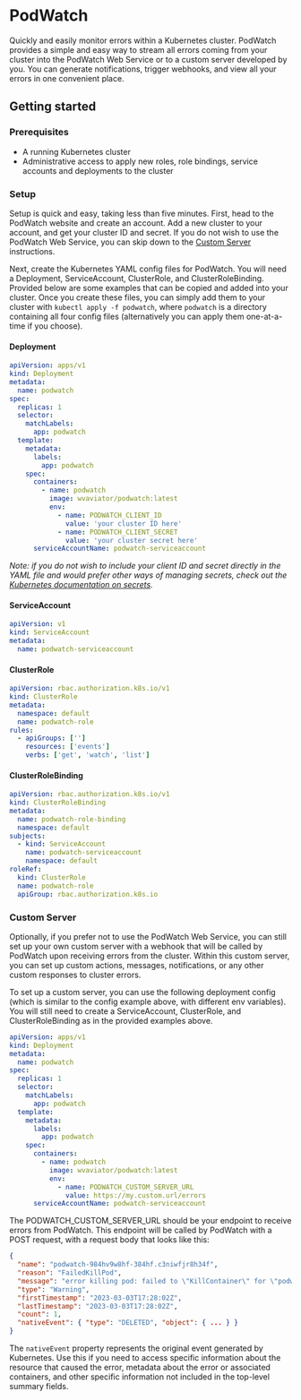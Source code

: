 # PodWatch

Quickly and easily monitor errors within a Kubernetes cluster. PodWatch provides a simple and easy way to stream all errors coming from your cluster into the PodWatch Web Service or to a custom server developed by you. You can generate notifications, trigger webhooks, and view all your errors in one convenient place.

## Getting started

### Prerequisites

- A running Kubernetes cluster
- Administrative access to apply new roles, role bindings, service accounts and deployments to the cluster

### Setup

Setup is quick and easy, taking less than five minutes. First, head to the PodWatch website and create an account. Add a new cluster to your account, and get your cluster ID and secret. If you do not wish to use the PodWatch Web Service, you can skip down to the [Custom Server](#custom-server) instructions.

Next, create the Kubernetes YAML config files for PodWatch. You will need a Deployment, ServiceAccount, ClusterRole, and ClusterRoleBinding. Provided below are some examples that can be copied and added into your cluster. Once you create these files, you can simply add them to your cluster with `kubectl apply -f podwatch`, where `podwatch` is a directory containing all four config files (alternatively you can apply them one-at-a-time if you choose).

#### Deployment

```yaml
apiVersion: apps/v1
kind: Deployment
metadata:
  name: podwatch
spec:
  replicas: 1
  selector:
    matchLabels:
      app: podwatch
  template:
    metadata:
      labels:
        app: podwatch
    spec:
      containers:
        - name: podwatch
          image: wvaviator/podwatch:latest
          env:
            - name: PODWATCH_CLIENT_ID
              value: 'your cluster ID here'
            - name: PODWATCH_CLIENT_SECRET
              value: 'your cluster secret here'
      serviceAccountName: podwatch-serviceaccount
```

_Note: if you do not wish to include your client ID and secret directly in the YAML file and would prefer other ways of managing secrets, check out the [Kubernetes documentation on secrets](https://kubernetes.io/docs/concepts/configuration/secret/)._

#### ServiceAccount

```yaml
apiVersion: v1
kind: ServiceAccount
metadata:
  name: podwatch-serviceaccount
```

#### ClusterRole

```yaml
apiVersion: rbac.authorization.k8s.io/v1
kind: ClusterRole
metadata:
  namespace: default
  name: podwatch-role
rules:
  - apiGroups: ['']
    resources: ['events']
    verbs: ['get', 'watch', 'list']
```

#### ClusterRoleBinding

```yaml
apiVersion: rbac.authorization.k8s.io/v1
kind: ClusterRoleBinding
metadata:
  name: podwatch-role-binding
  namespace: default
subjects:
  - kind: ServiceAccount
    name: podwatch-serviceaccount
    namespace: default
roleRef:
  kind: ClusterRole
  name: podwatch-role
  apiGroup: rbac.authorization.k8s.io
```

### Custom Server

Optionally, if you prefer not to use the PodWatch Web Service, you can still set up your own custom server with a webhook that will be called by PodWatch upon receiving errors from the cluster. Within this custom server, you can set up custom actions, messages, notifications, or any other custom responses to cluster errors.

To set up a custom server, you can use the following deployment config (which is similar to the config example above, with different env variables). You will still need to create a ServiceAccount, ClusterRole, and ClusterRoleBinding as in the provided examples above.

```yaml
apiVersion: apps/v1
kind: Deployment
metadata:
  name: podwatch
spec:
  replicas: 1
  selector:
    matchLabels:
      app: podwatch
  template:
    metadata:
      labels:
        app: podwatch
    spec:
      containers:
        - name: podwatch
          image: wvaviator/podwatch:latest
          env:
            - name: PODWATCH_CUSTOM_SERVER_URL
              value: https://my.custom.url/errors
      serviceAccountName: podwatch-serviceaccount
```

The PODWATCH_CUSTOM_SERVER_URL should be your endpoint to receive errors from PodWatch. This endpoint will be called by PodWatch with a POST request, with a request body that looks like this:

```json
{
  "name": "podwatch-984hv9w8hf-384hf.c3niwfjr8h34f",
  "reason": "FailedKillPod",
  "message": "error killing pod: failed to \"KillContainer\" for \"podwatch\" with KillContainerError: \"rpc error: code = Unknown desc = Error response from daemon: No such container\"",
  "type": "Warning",
  "firstTimestamp": "2023-03-03T17:28:02Z",
  "lastTimestamp": "2023-03-03T17:28:02Z",
  "count": 1,
  "nativeEvent": { "type": "DELETED", "object": { ... } }
}
```

The `nativeEvent` property represents the original event generated by Kubernetes. Use this if you need to access specific information about the resource that caused the error, metadata about the error or associated containers, and other specific information not included in the top-level summary fields.
